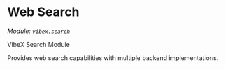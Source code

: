 # Web Search

*Module: [`vibex.search`](https://github.com/dustland/vibex/blob/main/src/vibex/search.py)*

VibeX Search Module

Provides web search capabilities with multiple backend implementations.
